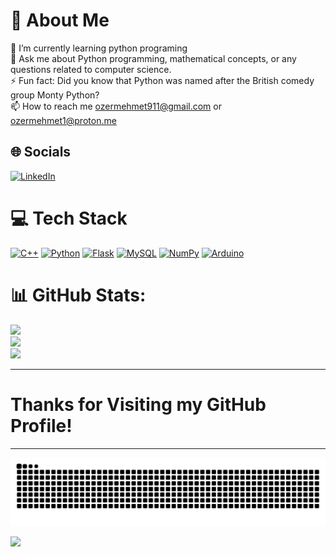 # 💫 About Me
🌱 I’m currently learning python programing<br>💬 Ask me about Python programming, mathematical concepts, or any questions related to computer science.<br>⚡ Fun fact: Did you know that Python was named after the British comedy group Monty Python?<br>📫 How to reach me ozermehmet911@gmail.com or ozermehmet1@proton.me



## 🌐 Socials
[![LinkedIn](https://img.shields.io/badge/LinkedIn-%230077B5.svg?logo=linkedin&logoColor=white)](https://linkedin.com/in/ozermehmett) 


# 💻 Tech Stack
[![C++](https://img.shields.io/badge/c++-%2300599C.svg?style=for-the-badge&logo=c%2B%2B&logoColor=white)](https://cplusplus.com/)
[![Python](https://img.shields.io/badge/python-3670A0?style=for-the-badge&logo=python&logoColor=ffdd54)](https://www.python.org/)
[![Flask](https://img.shields.io/badge/flask-%23000.svg?style=for-the-badge&logo=flask&logoColor=white)](https://flask.palletsprojects.com/)
[![MySQL](https://img.shields.io/badge/mysql-%2300f.svg?style=for-the-badge&logo=mysql&logoColor=white)](https://www.mysql.com/)
[![NumPy](https://img.shields.io/badge/numpy-%23013243.svg?style=for-the-badge&logo=numpy&logoColor=white)](https://numpy.org/)
[![Arduino](https://img.shields.io/badge/-Arduino-00979D?style=for-the-badge&logo=Arduino&logoColor=white)](https://www.arduino.cc/)


# 📊 GitHub Stats:
![](https://github-readme-stats.vercel.app/api?username=ozermehmett&theme=dark&hide_border=false&include_all_commits=false&count_private=false)<br/>
![](https://github-readme-streak-stats.herokuapp.com/?user=ozermehmett&theme=dark&hide_border=false)<br/>
![](https://github-readme-stats.vercel.app/api/top-langs/?username=ozermehmett&theme=dark&hide_border=false&include_all_commits=false&count_private=false&layout=compact)

---


# Thanks for Visiting my GitHub Profile!
---
<p align="center">
<img src="https://github.com/VishwaGauravIn/VishwaGauravIn/blob/output/github-contribution-grid-snake.svg">
</p>

[![](https://visitcount.itsvg.in/api?id=ozermehmett&label=Profile%20Views&icon=0&pretty=false)](https://visitcount.itsvg.in)

